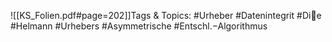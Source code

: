 
![[KS_Folien.pdf#page=202]]Tags & Topics:
   #Urheber
   #Datenintegrit
   #Die
   #Helmann
   #Urhebers
   #Asymmetrische
   #Entschl.−Algorithmus